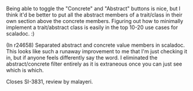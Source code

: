 Being able to toggle the "Concrete" and "Abstract" buttons is nice, but I think it'd be better to put all the abstract members of a trait/class in their own section above the concrete members.  Figuring out how to minimally implement a trait/abstract class is easily in the top 10-20 use cases for scaladoc. :)

(In r24658) Separated abstract and concrete value members in scaladoc.
This looks like such a runaway improvement to me that I'm just
checking it in, but if anyone feels differently say the word.
I eliminated the abstract/concrete filter entirely as it is
extraneous once you can just see which is which.

Closes SI-3831, review by malayeri.
